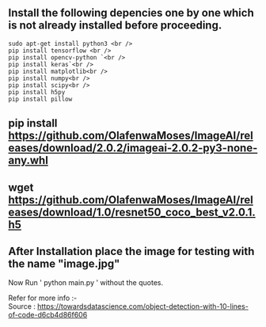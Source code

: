 Install the following depencies one by one which is not already installed before proceeding.
------------------------------
``` 
sudo apt-get install python3 <br />
pip install tensorflow <br />
pip install opencv-python `<br /> 
pip install keras`<br />
pip install matplotlib<br />
pip install numpy<br />
pip install scipy<br />
pip install h5py
pip install pillow
```
pip install https://github.com/OlafenwaMoses/ImageAI/releases/download/2.0.2/imageai-2.0.2-py3-none-any.whl
------------------------------
wget https://github.com/OlafenwaMoses/ImageAI/releases/download/1.0/resnet50_coco_best_v2.0.1.h5
------------------------------
After Installation place the image for testing with the name "image.jpg"
------------------------------
Now Run ' python main.py ' without the quotes.<br />

Refer for more info :- <br />
Source : https://towardsdatascience.com/object-detection-with-10-lines-of-code-d6cb4d86f606

